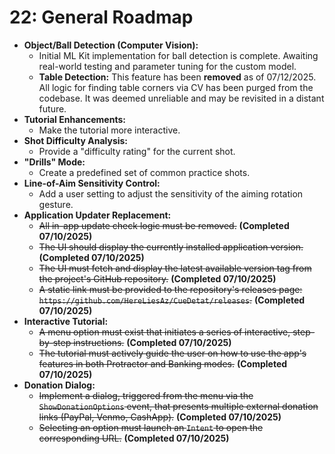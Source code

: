 # 22: General Roadmap

* **Object/Ball Detection (Computer Vision):**
  * Initial ML Kit implementation for ball detection is complete. Awaiting real-world testing and parameter tuning for the custom model.
  * **Table Detection:** This feature has been **removed** as of 07/12/2025. All logic for finding table corners via CV has been purged from the codebase. It was deemed unreliable and may be revisited in a distant future.
* **Tutorial Enhancements:**
  * Make the tutorial more interactive.
* **Shot Difficulty Analysis:**
  * Provide a "difficulty rating" for the current shot.
* **"Drills" Mode:**
  * Create a predefined set of common practice shots.
* **Line-of-Aim Sensitivity Control:**
  * Add a user setting to adjust the sensitivity of the aiming rotation gesture.
* **Application Updater Replacement:**
  * ~~All in-app update check logic must be removed.~~ **(Completed 07/10/2025)**
  * ~~The UI should display the currently installed application version.~~ **(Completed 07/10/2025)**
  * ~~The UI must fetch and display the latest available version tag from the project's GitHub repository.~~ **(Completed 07/10/2025)**
  * ~~A static link must be provided to the repository's releases page: `https://github.com/HereLiesAz/CueDetat/releases`.~~ **(Completed 07/10/2025)**
* **Interactive Tutorial:**
  * ~~A menu option must exist that initiates a series of interactive, step-by-step instructions.~~ **(Completed 07/10/2025)**
  * ~~The tutorial must actively guide the user on how to use the app's features in both Protractor and Banking modes.~~ **(Completed 07/10/2025)**
* **Donation Dialog:**
  * ~~Implement a dialog, triggered from the menu via the `ShowDonationOptions` event, that presents multiple external donation links (PayPal, Venmo, CashApp).~~ **(Completed 07/10/2025)**
  * ~~Selecting an option must launch an `Intent` to open the corresponding URL.~~ **(Completed 07/10/2025)**